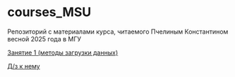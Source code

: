# courses_MSU
Репозиторий с материалами курса, читаемого Пчелиным Константином весной 2025 года в МГУ


<a href="https://github.com/pyshka501/courses_MSU/blob/main/ml_basics_spring_25/Lessons/data_preproccesing01.ipynb">Занятие 1 (методы загрузки данных)</a>

<a href="#">Д/з к нему</a>  
